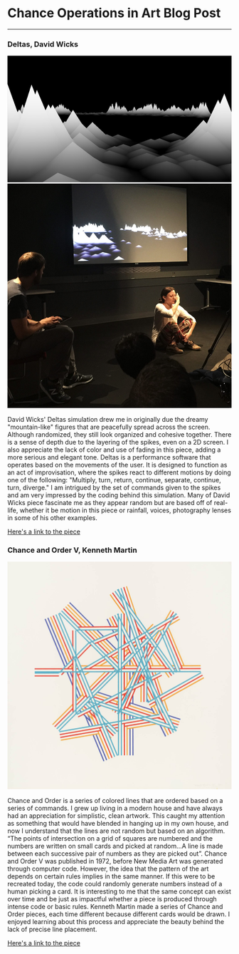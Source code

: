 # Chance Operations in Art Blog Post
------

### Deltas, David Wicks
![Deltas](images/deltas.png?raw=true "Deltas")
![Deltas](images/performance.jpg?raw=true "Deltas Live")

David Wicks' Deltas simulation drew me in originally due the dreamy "mountain-like" figures that are peacefully spread across the screen.  Although randomized, they still look organized and cohesive together.  There is a sense of depth due to the layering of the spikes, even on a 2D screen.  I also appreciate the lack of color and use of fading in this piece, adding a more serious and elegant tone.  Deltas is a performance software that operates based on the movements of the user.  It is designed to function as an act of improvisation, where the spikes react to different motions by doing one of the following: "Multiply, turn, return, continue, separate, continue, turn, diverge."  I am intrigued by the set of commands given to the spikes and am very impressed by the coding behind this simulation.  Many of David Wicks piece fascinate me as they appear random but are based off of real-life, whether it be motion in this piece or rainfall, voices, photography lenses in some of his other examples.

[Here's a link to the piece](http://sansumbrella.com/works/2015/deltas/)


### Chance and Order V, Kenneth Martin
![Chance and Order](images/martin.jpg?raw=true "Chance and Order V")

Chance and Order is a series of colored lines that are ordered based on a series of commands.  I grew up living in a modern house and have always had an appreciation for simplistic, clean artwork.  This caught my attention as something that would have blended in hanging up in my own house, and now I understand that the lines are not random but based on an algorithm.  “The points of intersection on a grid of squares are numbered and the numbers are written on small cards and picked at random...A line is made between each successive pair of numbers as they are picked out”.  Chance and Order V was published in 1972, before New Media Art was generated through computer code.  However, the idea that the pattern of the art depends on certain rules implies in the same manner.  If this were to be recreated today, the code could randomly generate numbers instead of a human picking a card.  It is interesting to me that the same concept can exist over time and be just as impactful whether a piece is produced through intense code or basic rules.  Kenneth Martin made a series of Chance and Order pieces, each time different because different cards would be drawn.  I enjoyed learning about this process and appreciate the beauty behind the lack of precise line placement.

[Here's a link to the piece](https://www.tate.org.uk/art/artworks/martin-chance-and-order-v-p04589)
